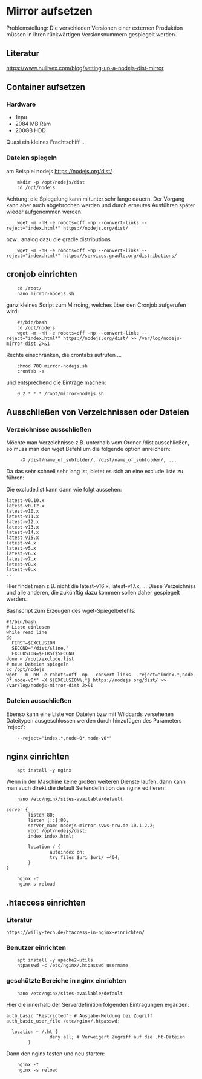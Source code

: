 # Mirror aufsetzen

Problemstellung: Die verschieden Versionen einer externen Produktion müssen in ihren rückwärtigen Versionsnummern gespiegelt werden. 

## Literatur

https://www.nullivex.com/blog/setting-up-a-nodejs-dist-mirror

## Container aufsetzen

### Hardware

+ 1cpu
+ 2084 MB Ram
+ 200GB HDD

Quasi ein kleines Frachtschiff ... 

### Dateien spiegeln

am Beispiel nodejs  https://nodejs.org/dist/ 

		mkdir -p /opt/nodejs/dist
		cd /opt/nodejs		

Achtung: die Spiegelung kann mitunter sehr lange dauern. Der Vorgang kann aber auch abgebrochen werden und durch erneutes Ausführen später wieder aufgenommen werden. 
		
		wget -m -nH -e robots=off -np --convert-links --reject="index.html*" https://nodejs.org/dist/
		
bzw , analog dazu die gradle distributions
		
		wget -m -nH -e robots=off -np --convert-links --reject="index.html*" https://services.gradle.org/distributions/
		

##	cronjob einrichten

		cd /root/
		nano mirror-nodejs.sh

ganz kleines Script zum Mirroing, welches über den Cronjob aufgerufen wird:
		
		#!/bin/bash
		cd /opt/nodejs 
		wget -m -nH -e robots=off -np --convert-links --reject="index.html*" https://nodejs.org/dist/ >> /var/log/nodejs-mirror-dist 2>&1

Rechte einschränken, die crontabs aufrufen ...

		chmod 700 mirror-nodejs.sh
		crontab -e
		
und entsprechend die Einträge machen: 

		0 2 * * * /root/mirror-nodejs.sh

## Ausschließen von Verzeichnissen oder Dateien

### Verzeichnisse ausschließen

Möchte man Verzeichnisse z.B. unterhalb vom Ordner /dist ausschließen, so muss man den wget Befehl um die folgende option anreichern: 
		
		 -X /dist/name_of_subfolder/, /dist/name_of_subfolder/, ... 
		 
Da das sehr schnell sehr lang ist, bietet es sich an eine exclude liste zu führen: 
		 
Die exclude.list kann dann wie folgt aussehen: 

````
latest-v0.10.x
latest-v0.12.x
latest-v10.x
latest-v11.x
latest-v12.x
latest-v13.x
latest-v14.x
latest-v15.x
latest-v4.x
latest-v5.x
latest-v6.x
latest-v7.x
latest-v8.x
latest-v9.x
...
````

Hier findet man z.B. nicht die latest-v16.x, latest-v17.x, ... Diese Verzeichniss und alle anderen, die zukünftig dazu kommen sollen daher gespiegelt werden. 

Bashscript zum Erzeugen des wget-Spiegelbefehls: 

````
#!/bin/bash
# Liste einlesen
while read line
do
  FIRST=$EXCLUSION
  SECOND="/dist/$line,"
  EXCLUSION=$FIRST$SECOND
done < /root/exclude.list
# neue Dateien spiegeln 
cd /opt/nodejs
wget  -m -nH -e robots=off -np --convert-links --reject="index.*,node-0*,node-v0*" -X ${EXCLUSION%,*} https://nodejs.org/dist/ >> /var/log/nodejs-mirror-dist 2>&1

````
### Dateien ausschließen

Ebenso kann eine Liste von Dateien bzw mit Wildcards versehenen Dateitypen ausgeschlossen werden durch hinzufügen des Parameters 'reject':

		--reject="index.*,node-0*,node-v0*"

		

## nginx einrichten 

		apt install -y nginx
		
Wenn in der Maschine keine großen weiteren Dienste laufen, dann kann man auch direkt die default Seitendefinition des nginx editieren: 
		
		nano /etc/nginx/sites-available/default

```
server {
        listen 80;
        listen [::]:80;
        server_name nodejs-mirror.svws-nrw.de 10.1.2.2;
        root /opt/nodejs/dist;
        index index.html;

        location / {
                autoindex on;
                try_files $uri $uri/ =404;
        }
}
```
		nginx -t 
		nginx-s reload
		
## .htaccess einrichten 

### Literatur
	
	https://willy-tech.de/htaccess-in-nginx-einrichten/

### Benutzer einrichten 

		apt install -y apache2-utils 
		htpasswd -c /etc/nginx/.htpasswd username

### geschützte Bereiche in nginx einrichten 

		nano /etc/nginx/sites-available/default
		
Hier die innerhalb der Serverdefinition folgenden Eintragungen ergänzen: 

````
auth_basic "Restricted"; # Ausgabe-Meldung bei Zugriff
auth_basic_user_file /etc/nginx/.htpasswd;   

  location ~ /.ht {
                deny all; # Verweigert Zugriff auf die .ht-Dateien
        }
````

Dann den nginx testen und neu starten:

		nginx -t 
		nginx -s reload		
			